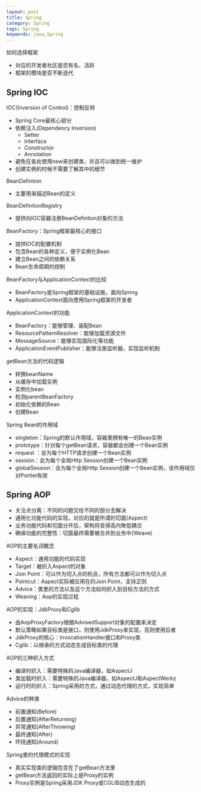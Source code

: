 ```yaml
---
layout: post
title: Spring
category: Spring
tags: Spring
keywords: java,Spring
---
```

如何选择框架
* 对应的开发者社区是否有名、活跃
* 框架的模块是否不断迭代

## Spring IOC
IOC(Inversion of Control)：控制反转
* Spring Core最核心部分
* 依赖注入(Dependency Inversion)
    * Setter
    * Interface
    * Constructor
    * Annotation
* 避免在各处使用new来创建类，并且可以做到统一维护
* 创建实例的时候不需要了解其中的细节

BeanDefintion
* 主要用来描述Bean的定义

BeanDefintionRegistry
* 提供向IOC容器注册BeanDefintion对象的方法

BeanFactory：Spring框架最核心的接口
* 提供IOC的配置机制
* 包含Bean的各种定义，便于实例化Bean
* 建立Bean之间的依赖关系
* Bean生命周期的控制

BeanFactory与ApplicationContext的比较
* BeanFactory是Spring框架的基础设施，面向Spring
* ApplicationContext面向使用Spring框架的开发者

ApplicationContext的功能
* BeanFactory：能够管理、装配Bean
* ResourcePatternResolver：能够加载资源文件
* MessageSource：能够实现国际化等功能
* ApplicationEventPublisher：能够注册监听器，实现监听机制

getBean方法的代码逻辑
* 转换beanName
* 从缓存中加载实例
* 实例化bean
* 检测parentBeanFactory
* 初始化依赖的Bean
* 创建Bean

Spring Bean的作用域
* singleton：Spring的默认作用域，容器里拥有唯一的Bean实例
* prototype：针对每个getBean请求，容器都会创建一个Bean实例
* request ：会为每个HTTP请求创建一个Bean实例
* session：会为每个全局Http Session创建一个Bean实例
* globalSession：会为每个全局Http Session创建一个Bean实例，该作用域仅对Portlet有效

## Spring AOP
* 关注点分离：不同的问题交给不同的部分去解决
* 通用化功能代码的实现，对应的就是所谓的切面(Aspect)
* 业务功能代码和切面分开后，架构将变得高内聚低耦合
* 确保功能的完整性：切面最终需要被合并到业务中(Weave)

AOP的主要名词概念
* Aspect：通用功能的代码实现
* Target：被织入Aspect的对象
* Join Point：可以作为切入点的机会，所有方法都可以作为切入点
* Pointcut：Aspect实际被应用在的Join Point，支持正则
* Advice：类里的方法以及这个方法如何织入到目标方法的方式
* Weaving：Aop的实现过程

AOP的实现：JdkProxy和Cglib
* 由AopProxyFactory根据AdvisedSupport对象的配置来决定
* 默认策略如果目标类是接口，则使用JdkProxy来实现，否则使用后者
* JdkProxy的核心：InvocationHandler接口和Proxy类
* Cglib：以继承的方式动态生成目标类的代理

AOP的三种织入方式
* 编译时织入：需要特殊的Java编译器，如AspectJ
* 类加载时织入：需要特殊的Java编译器，如AspectJ和AspectWerkz
* 运行时的织入：Spring采用的方式，通过动态代理的方式，实现简单

Advice的种类
* 前置通知(Before)
* 后置通知(AfterReturning)
* 异常通知(AfterThrowing)
* 最终通知(After)
* 环绕通知(Around)

Spring里的代理模式的实现
* 真实实现类的逻辑包含在了getBean方法里
* getBean方法返回的实际上是Proxy的实例
* Proxy实例是Spring采用JDK Proxy或CGLIB动态生成的
